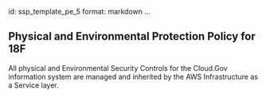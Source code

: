 id: ssp_template_pe_5
format: markdown
...
## Physical and Environmental Protection Policy for 18F

All physical and Environmental Security Controls for the Cloud.Gov information system are managed and inherited by the AWS Infrastructure as a Service layer.
